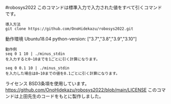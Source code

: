 #robosys2022
このコマンドは標準入力で入力された値をすべて引くコマンドです。

```
導入方法
git clone https://github.com/OnoHidekazu/robosys2022.git
```

動作環境
Ubuntu18.04
python-version: ["3.7","3.8","3.9","3.10"]

```
動作例
seq 0 1 10 | ./minus_stdin
を入力すると0~10までを1ごとに引く計算になります。

seq 0 0.1 10 | ./minus_stdin
を入力した場合は0~10までの値を0.1ごとに引く計算になります。
```

ライセンス
BSD3条項を使用しています。
https://github.com/OnoHidekazu/robosys2022/blob/main/LICENSE
このコマンドは上田先生のコードをもとに製作しました。
